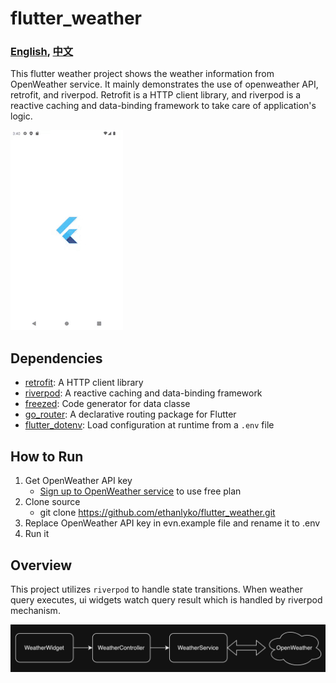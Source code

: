 # flutter_weather

### [English](README.md), [中文](README_zh-tw.md)

This flutter weather project shows the weather information from OpenWeather service. It mainly demonstrates the use of openweather API, retrofit, and riverpod. Retrofit is a HTTP client library, and riverpod is a reactive caching and data-binding framework to take care of application's logic.

![app preview](media/app_preview.gif)

## Dependencies
   - [retrofit](https://pub.dev/packages/retrofit): A HTTP client library
   - [riverpod](https://pub.dev/packages/riverpod): A reactive caching and data-binding framework
   - [freezed](https://pub.dev/packages/freezed): Code generator for data classe
   - [go_router](https://pub.dev/packages/go_router): A declarative routing package for Flutter
   - [flutter_dotenv](https://pub.dev/packages/flutter_dotenv): Load configuration at runtime from a `.env` file

## How to Run
  1. Get OpenWeather API key
     - [Sign up to OpenWeather service](https://home.openweathermap.org/users/sign_up) to use free plan
  2. Clone source
     - git clone https://github.com/ethanlyko/flutter_weather.git
  3. Replace OpenWeather API key in evn.example file and rename it to .env
  4. Run it

## Overview
This project utilizes `riverpod` to handle state transitions. When weather query executes, ui widgets watch query result which is handled by riverpod mechanism.

![weather query](media/riverpod_weather.png)